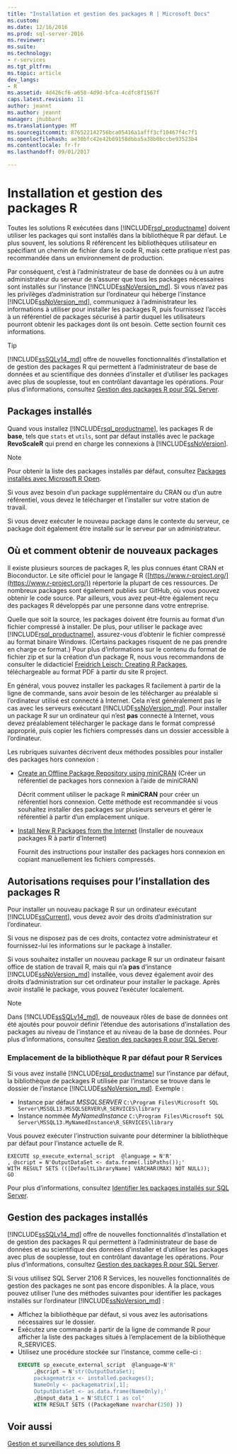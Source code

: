 ```yaml
---
title: "Installation et gestion des packages R | Microsoft Docs"
ms.custom: 
ms.date: 12/16/2016
ms.prod: sql-server-2016
ms.reviewer: 
ms.suite: 
ms.technology:
- r-services
ms.tgt_pltfrm: 
ms.topic: article
dev_langs:
- R
ms.assetid: 4d426cf6-a658-4d9d-bfca-4cdfc8f1567f
caps.latest.revision: 11
author: jeannt
ms.author: jeannt
manager: jhubbard
ms.translationtype: MT
ms.sourcegitcommit: 876522142756bca05416a1afff3cf10467f4c7f1
ms.openlocfilehash: ae30bfc42e42b69158dbba5a38b0bccbe93523b4
ms.contentlocale: fr-fr
ms.lasthandoff: 09/01/2017

---
```

# <a name="installing-and-managing-r-packages"></a>Installation et gestion des packages R
 Toutes les solutions R exécutées dans [!INCLUDE[rsql_productname](../../includes/rsql-productname-md.md)] doivent utiliser les packages qui sont installés dans la bibliothèque R par défaut. Le plus souvent, les solutions R référencent les bibliothèques utilisateur en spécifiant un chemin de fichier dans le code R, mais cette pratique n’est pas recommandée dans un environnement de production.

Par conséquent, c’est à l’administrateur de base de données ou à un autre administrateur du serveur de s’assurer que tous les packages nécessaires sont installés sur l’instance [!INCLUDE[ssNoVersion_md](../../includes/ssnoversion-md.md)]. Si vous n’avez pas les privilèges d’administration sur l’ordinateur qui héberge l’instance [!INCLUDE[ssNoVersion_md](../../includes/ssnoversion-md.md)], communiquez à l’administrateur les informations à utiliser pour installer les packages R, puis fournissez l’accès à un référentiel de packages sécurisé à partir duquel les utilisateurs pourront obtenir les packages dont ils ont besoin. Cette section fournit ces informations. 

> [!TIP]
> [!INCLUDE[ssSQLv14_md](../../includes/sssqlv14-md.md)] offre de nouvelles fonctionnalités d’installation et de gestion des packages R qui permettent à l’administrateur de base de données et au scientifique des données d’installer et d’utiliser les packages avec plus de souplesse, tout en contrôlant davantage les opérations. Pour plus d’informations, consultez [Gestion des packages R pour SQL Server](../../advanced-analytics/r-services/r-package-management-for-sql-server-r-services.md). 

## <a name="installed-packages"></a>Packages installés
Quand vous installez [!INCLUDE[rsql_productname](../../includes/rsql-productname-md.md)], les packages R de **base**, tels que `stats` et `utils`, sont par défaut installés avec le package **RevoScaleR** qui prend en charge les connexions à [!INCLUDE[ssNoVersion](../../includes/ssnoversion-md.md)].  
  
 
> [!NOTE]  
>  Pour obtenir la liste des packages installés par défaut, consultez [Packages installés avec Microsoft R Open](https://mran.microsoft.com/rro/installed/).  

 Si vous avez besoin d’un package supplémentaire du CRAN ou d’un autre référentiel, vous devez le télécharger et l’installer sur votre station de travail.  
  
 Si vous devez exécuter le nouveau package dans le contexte du serveur, ce package doit également être installé sur le serveur par un administrateur.   
   
## <a name="where-and-how-to-get-new-packages"></a>Où et comment obtenir de nouveaux packages  
 Il existe plusieurs sources de packages R, les plus connues étant CRAN et Bioconductor. Le site officiel pour le langage R ([https://www.r-project.org/](https://www.r-project.org/)) répertorie la plupart de ces ressources. De nombreux packages sont également publiés sur GitHub, où vous pouvez obtenir le code source. Par ailleurs, vous avez peut-être également reçu des packages R développés par une personne dans votre entreprise.  
  
 Quelle que soit la source, les packages doivent être fournis au format d’un fichier compressé à installer. De plus, pour utiliser le package avec [!INCLUDE[rsql_productname](../../includes/rsql-productname-md.md)], assurez-vous d’obtenir le fichier compressé au format binaire Windows. (Certains packages risquent de ne pas prendre en charge ce format.) Pour plus d’informations sur le contenu du format de fichier zip et sur la création d’un package R, nous vous recommandons de consulter le didacticiel [Freidrich Leisch: Creating R Packages](http://cran.r-project.org/doc/contrib/Leisch-CreatingPackages.pdf), téléchargeable au format PDF à partir du site R project. 
  
 En général, vous pouvez installer les packages R facilement à partir de la ligne de commande, sans avoir besoin de les télécharger au préalable si l’ordinateur utilisé est connecté à Internet.  Cela n’est généralement pas le cas avec les serveurs exécutant [!INCLUDE[ssNoVersion_md](../../includes/ssnoversion-md.md)].  Pour installer un package R sur un ordinateur qui n’est **pas** connecté à Internet, vous devez préalablement télécharger le package dans le format compressé approprié, puis copier les fichiers compressés dans un dossier accessible à l’ordinateur. 
 
 Les rubriques suivantes décrivent deux méthodes possibles pour installer des packages hors connexion : 

+ [Create an Offline Package Repository using miniCRAN](../../advanced-analytics/r-services/create-a-local-package-repository-using-minicran.md) (Créer un référentiel de packages hors connexion à l’aide de miniCRAN)

  Décrit comment utiliser le package R **miniCRAN** pour créer un référentiel hors connexion. Cette méthode est recommandée si vous souhaitez installer des packages sur plusieurs serveurs et gérer le référentiel à partir d’un emplacement unique. 
+ [Install New R Packages from the Internet](../../advanced-analytics/r-services/install-additional-r-packages-on-sql-server.md) (Installer de nouveaux packages R à partir d’Internet)

  Fournit des instructions pour installer des packages hors connexion en copiant manuellement les fichiers compressés.   

## <a name="permissions-required-for-installing-r-packages"></a>Autorisations requises pour l’installation des packages R  
  
Pour installer un nouveau package R sur un ordinateur exécutant [!INCLUDE[ssCurrent](../../includes/sscurrent-md.md)], vous devez avoir des droits d’administration sur l’ordinateur.   

Si vous ne disposez pas de ces droits, contactez votre administrateur et fournissez-lui les informations sur le package à installer.  
  

Si vous souhaitez installer un nouveau package R sur un ordinateur faisant office de station de travail R, mais qui n’a **pas** d’instance [!INCLUDE[ssNoVersion_md](../../includes/ssnoversion-md.md)] installée, vous devez également avoir des droits d’administration sur cet ordinateur pour installer le package. Après avoir installé le package, vous pouvez l’exécuter localement.  
 
> [!NOTE]
> Dans [!INCLUDE[ssSQLv14_md](../../includes/sssqlv14-md.md)], de nouveaux rôles de base de données ont été ajoutés pour pouvoir définir l’étendue des autorisations d’installation des packages au niveau de l’instance et au niveau de la base de données. Pour plus d’informations, consultez [Gestion des packages R pour SQL Server](../../advanced-analytics/r-services/r-package-management-for-sql-server-r-services.md).
 

### <a name="location-of-default-r-library-location-for-r-services"></a>Emplacement de la bibliothèque R par défaut pour R Services

Si vous avez installé [!INCLUDE[rsql_productname](../../includes/rsql-productname-md.md)] sur l’instance par défaut, la bibliothèque de packages R utilisée par l’instance se trouve dans le dossier de l’instance [!INCLUDE[ssNoVersion_md](../../includes/ssnoversion-md.md)]. Exemple : 

+ Instance par défaut _MSSQLSERVER_
  `C:\Program Files\Microsoft SQL Server\MSSQL13.MSSQLSERVER\R_SERVICES\library`
+ Instance nommée _MyNamedInstance_
  `C:\Program Files\Microsoft SQL Server\MSSQL13.MyNamedInstance\R_SERVICES\library` 


Vous pouvez exécuter l’instruction suivante pour déterminer la bibliothèque par défaut pour l’instance actuelle de R. 
~~~~
EXECUTE sp_execute_external_script  @language = N'R'
, @script = N'OutputDataSet <- data.frame(.libPaths());'
WITH RESULT SETS (([DefaultLibraryName] VARCHAR(MAX) NOT NULL));
GO
~~~~

Pour plus d’informations, consultez [Identifier les packages installés sur SQL Server](../../advanced-analytics/r-services/determine-which-packages-are-installed-on-sql-server.md).

## <a name="managing-installed-packages"></a>Gestion des packages installés

[!INCLUDE[ssSQLv14_md](../../includes/sssqlv14-md.md)] offre de nouvelles fonctionnalités d’installation et de gestion des packages R qui permettent à l’administrateur de base de données et au scientifique des données d’installer et d’utiliser les packages avec plus de souplesse, tout en contrôlant davantage les opérations. Pour plus d’informations, consultez [Gestion des packages R pour SQL Server](../../advanced-analytics/r-services/r-package-management-for-sql-server-r-services.md). 

Si vous utilisez SQL Server 2106 R Services, les nouvelles fonctionnalités de gestion des packages ne sont pas encore disponibles. À la place, vous pouvez utiliser l’une des méthodes suivantes pour identifier les packages installés sur l’ordinateur [!INCLUDE[ssNoVersion_md](../../includes/ssnoversion-md.md)] :

+ Affichez la bibliothèque par défaut, si vous avez les autorisations nécessaires sur le dossier.
+ Exécutez une commande à partir de la ligne de commande R pour afficher la liste des packages situés à l’emplacement de la bibliothèque R_SERVICES.
+ Utilisez une procédure stockée sur l’instance, comme celle-ci :
   ```SQL
   EXECUTE sp_execute_external_script  @language=N'R'  
        ,@script = N'str(OutputDataSet);  
        packagematrix <- installed.packages();  
        NameOnly <- packagematrix[,1];  
        OutputDataSet <- as.data.frame(NameOnly);'  
        ,@input_data_1 = N'SELECT 1 as col'  
        WITH RESULT SETS ((PackageName nvarchar(250) ))   
   ```


 ## <a name="see-also"></a>Voir aussi  
 [Gestion et surveillance des solutions R](../../advanced-analytics/r-services/managing-and-monitoring-r-solutions.md)  

